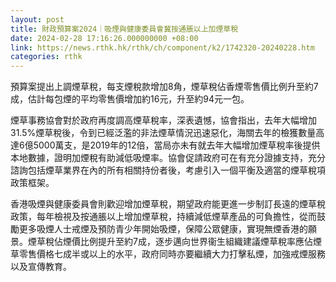 ```yaml
---
layout: post
title: 財政預算案2024｜吸煙與健康委員會冀按通脹以上加煙草稅
date: 2024-02-28 17:16:26.000000000 +08:00
link: https://news.rthk.hk/rthk/ch/component/k2/1742320-20240228.htm
categories: rthk
---
```


預算案提出上調煙草稅，每支煙稅款增加8角，煙草稅佔香煙零售價比例升至約7成，估計每包煙的平均零售價增加約16元，升至約94元一包。

煙草事務協會對於政府再度調高煙草稅率，深表遺憾，協會指出，去年大幅增加31.5%煙草稅後，令到已經泛濫的非法煙草情況迅速惡化，海關去年的檢獲數量高達6億5000萬支，是2019年的12倍，當局亦未有就去年大幅增加煙草稅率後提供本地數據，證明加煙稅有助減低吸煙率。協會促請政府可在有充分證據支持，充分諮詢包括煙草業界在內的所有相關持份者後，考慮引入一個平衡及適當的煙草稅項政策框架。

香港吸煙與健康委員會則歡迎增加煙草稅，期望政府能更進一步制訂長遠的煙草稅政策，每年檢視及按通脹以上增加煙草稅，持續減低煙草產品的可負擔性，從而鼓勵更多吸煙人士戒煙及預防青少年開始吸煙，保障公眾健康，實現無煙香港的願景。煙草稅佔煙價比例提升至約7成，逐步邁向世界衞生組織建議煙草稅率應佔煙草零售價格七成半或以上的水平，政府同時亦要繼續大力打擊私煙，加強戒煙服務以及宣傳教育。
